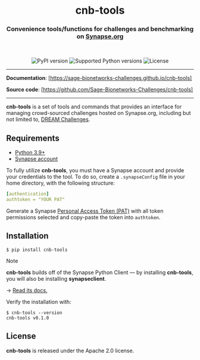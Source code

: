 <h1 align="center">
  cnb-tools
</h1>

<h3 align="center">
  Convenience tools/functions for challenges and benchmarking on
  <a href="https://www.synapse.org" title="Synapse.org">Synapse.org</a>
</h3>
<br/>

<p align="center">
  <img alt="PyPI version" src="https://img.shields.io/badge/pypi-1 | Planning-%23679EC1?style=flat-square&logo=pypi&logoColor=white">
  <img alt="Supported Python versions" src="https://img.shields.io/badge/python-3.9 | 3.10 | 3.11 | 3.12-%23EB8231?style=flat-square&logo=python&logoColor=white">
  <img alt="License" src="https://img.shields.io/github/license/Sage-Bionetworks-Challenges/cnb-tools?style=flat-square&logo=github&color=%236DB56D">
</p>

---

**Documentation**: [https://sage-bionetworks-challenges.github.io/cnb-tools]

**Source code**: [https://github.com/Sage-Bionetworks-Challenges/cnb-tools]

---

**cnb-tools** is a set of tools and commands that provides an interface
for managing crowd-sourced challenges hosted on Synapse.org, including
but not limited to, [DREAM Challenges].

## Requirements

- [Python 3.9+]
- [Synapse account]

To fully utilize **cnb-tools**, you must have a Synapse account and
provide your credentials to the tool.  To do so, create a `.synapseConfig`
file in your home directory, with the following structure:

```yaml
[authentication]
authtoken = "YOUR PAT"
```

Generate a Synapse [Personal Access Token (PAT)] with all token
permissions selected and copy-paste the token into `authtoken`.

## Installation

```
$ pip install cnb-tools
```

> [!NOTE]
> **cnb-tools** builds off of the Synapse Python Client — by
> installing **cnb-tools**, you will also be installing **synapseclient**.
>  
> → [Read its docs.]

Verify the installation with:

```
$ cnb-tools --version
cnb-tools v0.1.0
```

## License

**cnb-tools** is released under the Apache 2.0 license.

[https://sage-bionetworks-challenges.github.io/cnb-tools]: https://sage-bionetworks-challenges.github.io/cnb-tools
[https://github.com/Sage-Bionetworks-Challenges/cnb-tools]: https://github.com/Sage-Bionetworks-Challenges/cnb-tools
[DREAM Challenges]: https://dreamchallenges.org/
[Python 3.9+]: https://www.python.org/downloads/
[Synapse account]: https://www.synapse.org/#!LoginPlace:0
[Personal Access Token (PAT)]: https://www.synapse.org/#!PersonalAccessTokens:
[Read its docs.]: https://python-docs.synapse.org/build/html/index.html
